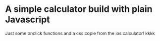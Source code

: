 # A simple calculator build with plain Javascript

Just some onclick functions and a css copie from the ios calculator! kkkk

